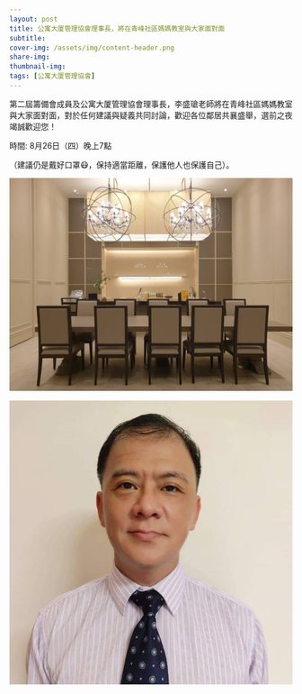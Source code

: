 ```yaml
---
layout: post
title: 公寓大厦管理協會理事長，將在青峰社區媽媽教室與大家面對面
subtitle: 
cover-img: /assets/img/content-header.png
share-img: 
thumbnail-img:
tags: [公寓大厦管理協會]
---
```


第二屆籌備會成員及公寓大厦管理協會理事長，李盛瑲老師將在青峰社區媽媽教室與大家面對面，對於任何建議與疑義共同討論，歡迎各位鄰居共襄盛舉，選前之夜竭誠歡迎您！

時間: 8月26日（四）晚上7點

（建議仍是戴好口罩😷，保持適當距離，保護他人也保護自己）。

![](../assets/img/20210822/S__39501916.jpg)

![](../assets/img/20210822/S__39501915.jpg)
